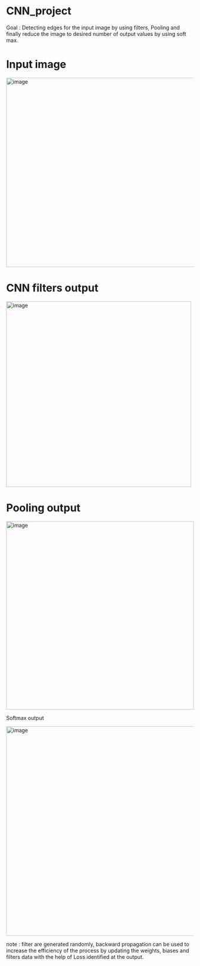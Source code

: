 # CNN_project

Goal : Detecting edges for the input image by using filters, Pooling and finally reduce the image to desired number of output values by using soft max.

# Input image

<img width="507" alt="image" src="https://user-images.githubusercontent.com/72153725/216839515-2f84db3b-b7c8-40a9-9f76-571310f3f910.png">

# CNN filters output

<img width="497" alt="image" src="https://user-images.githubusercontent.com/72153725/216839557-5be39b36-5400-43bd-bbc5-f84c4a96e811.png">

# Pooling output

<img width="504" alt="image" src="https://user-images.githubusercontent.com/72153725/216839572-12e99a65-d490-4e6b-8117-6fd486f2ff87.png">

Softmax output

<img width="561" alt="image" src="https://user-images.githubusercontent.com/72153725/216839857-91fbd885-031c-44ac-94b1-c4f3444c6b13.png">



note : filter are generated randomly, backward propagation can be used to increase the efficiency of the process by updating the weights, biases and filters data with the help of Loss identified at the output.
